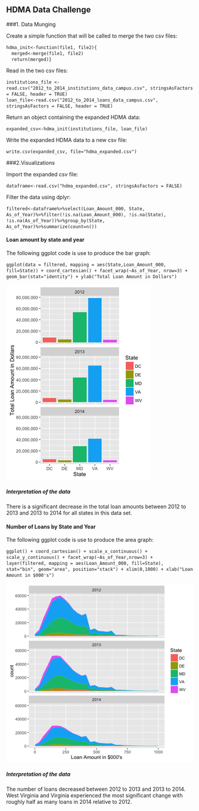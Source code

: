 HDMA Data Challenge
-------------------

###1. Data Munging

Create a simple function that will be called to merge the two csv files:

    hdma_init<-function(file1, file2){
      merged<-merge(file1, file2)
      return(merged)}

Read in the two csv files:

    institutions_file <-read.csv("2012_to_2014_institutions_data_campus.csv", stringsAsFactors = FALSE, header = TRUE)
    loan_file<-read.csv("2012_to_2014_loans_data_campus.csv", stringsAsFactors = FALSE, header = TRUE)

Return an object containing the expanded HDMA data:

    expanded_csv<-hdma_init(institutions_file, loan_file)

Write the expanded HDMA data to a new csv file:

    write.csv(expanded_csv, file="hdma_expanded.csv")

###2.Visualizations

Import the expanded csv file:

    dataframe<-read.csv("hdma_expanded.csv", stringsAsFactors = FALSE)

Filter the data using dplyr:

    filtered<-dataframe%>%select(Loan_Amount_000, State, As_of_Year)%>%filter(!is.na(Loan_Amount_000), !is.na(State), !is.na(As_of_Year))%>%group_by(State, As_of_Year)%>%summarize(count=n())

#### Loan amount by state and year

The following ggplot code is use to produce the bar graph:

    ggplot(data = filtered, mapping = aes(State,Loan_Amount_000, fill=State)) + coord_cartesian() + facet_wrap(~As_of_Year, nrow=3) + geom_bar(stat="identity") + ylab("Total Loan Amount in Dollars")

![](bar_graph.png)

##### Interpretation of the data

There is a significant decrease in the total loan amounts between 2012
to 2013 and 2013 to 2014 for all states in this data set.

#### Number of Loans by State and Year

The following ggplot code is use to produce the area graph:

    ggplot() + coord_cartesian() + scale_x_continuous() + scale_y_continuous() + facet_wrap(~As_of_Year,nrow=3) + layer(filtered, mapping = aes(Loan_Amount_000, fill=State), stat="bin", geom="area", position="stack") + xlim(0,1000) + xlab("Loan Amount in $000's") 

![](area_graph.png)

##### Interpretation of the data

The number of loans decreased between 2012 to 2013 and 2013 to 2014.
West Virginia and Virginia experienced the most significant change with
roughly half as many loans in 2014 relative to 2012.

